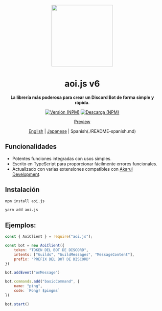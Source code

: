 <p align="center">
  <a href="https://aoi.js.org">
    <img width="200" src="https://cdn.discordapp.com/attachments/804813961190572093/924765606056701952/aoits.png">
  </a>
</p>

<h1 align="center">aoi.js v6</h1>

<div align="center">

**La librería más poderosa para crear un Discord Bot de forma simple y rápida.**

[![Versión (NPM)][npm-image]][npm-url]
[![Descarga (NPM)][download-image]][download-url]


[npm-image]: http://img.shields.io/npm/v/aoi.js.svg?style=flat-square
[npm-url]: http://npmjs.org/package/aoi.js
[download-image]: https://img.shields.io/npm/dt/aoi.js.svg?style=flat-square
[download-url]: https://npmjs.org/package/aoi.js

[Preview](https://aoi.js.org/docs/example.md)

[English](./README.md) | [Japanese](./README-jp.md) | Spanish(./README-spanish.md)
</div>

## Funcionalidades

- Potentes funciones integradas con usos simples.
- Escrito en TypeScript para proporcionar fácilmente errores funcionales.
- Actualizado con varias extensiones compatibles con [Akarui Development](https://github.com/AkaruiDevelopment/). 

## Instalación

```bash
npm install aoi.js
```

```bash
yarn add aoi.js
```

## Ejemplos: 

```javascript
const { AoiClient } = require("aoi.js");

const bot = new AoiClient({
    token: "TOKEN DEL BOT DE DISCORD",
    intents: ["Guilds", "GuildMessages", "MessageContent"],
    prefix: "PREFIX DEL BOT DE DISCORD"
})

bot.addEvent("onMessage")

bot.commands.add("basicCommand", {
    name: "ping",
    code: `Pong! $pingms`
})

bot.start()
```
